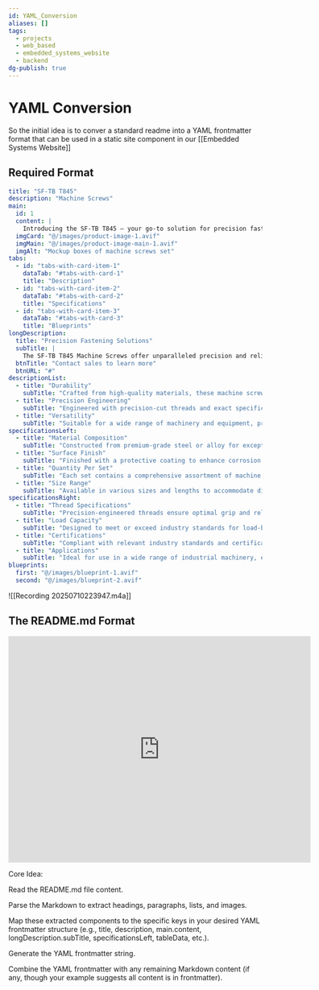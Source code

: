 ```yaml
---
id: YAML_Conversion
aliases: []
tags:
  - projects
  - web_based
  - embedded_systems_website
  - backend
dg-publish: true
---
```

# YAML Conversion
So the initial idea is to conver a standard readme into a YAML frontmatter format that can be used in a static site component in our [[Embedded Systems Website]] 

## Required Format

```yaml
title: "SF-TB T845"
description: "Machine Screws"
main:
  id: 1
  content: |
    Introducing the SF-TB T845 – your go-to solution for precision fastening in machinery and equipment. This comprehensive set of machine screws is meticulously crafted to meet the stringent demands of industrial applications, ensuring secure and reliable fastening.
  imgCard: "@/images/product-image-1.avif"
  imgMain: "@/images/product-image-main-1.avif"
  imgAlt: "Mockup boxes of machine screws set"
tabs:
  - id: "tabs-with-card-item-1"
    dataTab: "#tabs-with-card-1"
    title: "Description"
  - id: "tabs-with-card-item-2"
    dataTab: "#tabs-with-card-2"
    title: "Specifications"
  - id: "tabs-with-card-item-3"
    dataTab: "#tabs-with-card-3"
    title: "Blueprints"
longDescription:
  title: "Precision Fastening Solutions"
  subTitle: |
    The SF-TB T845 Machine Screws offer unparalleled precision and reliability for industrial applications, ensuring seamless operation and longevity for your machinery and equipment.
  btnTitle: "Contact sales to learn more"
  btnURL: "#"
descriptionList:
  - title: "Durability"
    subTitle: "Crafted from high-quality materials, these machine screws are built to withstand the rigors of industrial environments."
  - title: "Precision Engineering"
    subTitle: "Engineered with precision-cut threads and exact specifications, ensuring a tight and secure fit for every application."
  - title: "Versatility"
    subTitle: "Suitable for a wide range of machinery and equipment, providing versatile fastening solutions for various industrial needs."
specificationsLeft:
  - title: "Material Composition"
    subTitle: "Constructed from premium-grade steel or alloy for exceptional strength and durability."
  - title: "Surface Finish"
    subTitle: "Finished with a protective coating to enhance corrosion resistance and extend service life."
  - title: "Quantity Per Set"
    subTitle: "Each set contains a comprehensive assortment of machine screws to meet diverse industrial requirements."
  - title: "Size Range"
    subTitle: "Available in various sizes and lengths to accommodate different machinery and equipment specifications."
specificationsRight:
  - title: "Thread Specifications"
    subTitle: "Precision-engineered threads ensure optimal grip and reliability, even in high-vibration environments."
  - title: "Load Capacity"
    subTitle: "Designed to meet or exceed industry standards for load-bearing capacity, ensuring safe and reliable operation."
  - title: "Certifications"
    subTitle: "Compliant with relevant industry standards and certifications, guaranteeing quality and reliability."
  - title: "Applications"
    subTitle: "Ideal for use in a wide range of industrial machinery, equipment, and assemblies that demand precise and secure fastening."
blueprints:
  first: "@/images/blueprint-1.avif"
  second: "@/images/blueprint-2.avif"   

```

![[Recording 20250710223947.m4a]]

## The README.md Format 
<iframe src="https://raw.githubusercontent.com/aruncs31s/es_gcek_electronics_projects_template/refs/heads/main/README.md" width="600" height="450" style="border:0;" allowfullscreen="" loading="lazy"></iframe>

Core Idea:

Read the README.md file content.

Parse the Markdown to extract headings, paragraphs, lists, and images.

Map these extracted components to the specific keys in your desired YAML frontmatter structure (e.g., title, description, main.content, longDescription.subTitle, specificationsLeft, tableData, etc.).

Generate the YAML frontmatter string.

Combine the YAML frontmatter with any remaining Markdown content (if any, though your example suggests all content is in frontmatter).